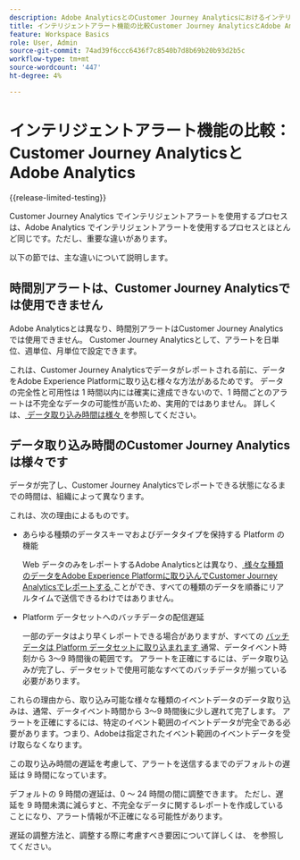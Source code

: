 ```yaml
---
description: Adobe AnalyticsとのCustomer Journey Analyticsにおけるインテリジェントアラートの違いについて説明します
title: インテリジェントアラート機能の比較Customer Journey AnalyticsとAdobe Analytics
feature: Workspace Basics
role: User, Admin
source-git-commit: 74ad39f6ccc6436f7c8540b7d8b69b20b93d2b5c
workflow-type: tm+mt
source-wordcount: '447'
ht-degree: 4%

---
```


# インテリジェントアラート機能の比較：Customer Journey AnalyticsとAdobe Analytics

{{release-limited-testing}}

Customer Journey Analytics でインテリジェントアラートを使用するプロセスは、Adobe Analytics でインテリジェントアラートを使用するプロセスとほとんど同じです。ただし、重要な違いがあります。

以下の節では、主な違いについて説明します。

## 時間別アラートは、Customer Journey Analyticsでは使用できません

Adobe Analyticsとは異なり、時間別アラートはCustomer Journey Analyticsでは使用できません。 Customer Journey Analyticsとして、アラートを日単位、週単位、月単位で設定できます。

これは、Customer Journey Analyticsでデータがレポートされる前に、データをAdobe Experience Platformに取り込む様々な方法があるためです。 データの完全性と可用性は 1 時間以内には確実に達成できないので、1 時間ごとのアラートは不完全なデータの可能性が高いため、実用的ではありません。 詳しくは、[ データ取り込み時間は様々 ](#data-ingestion-times-vary-in-customer-journey-analytics) を参照してください。

## データ取り込み時間のCustomer Journey Analyticsは様々です

データが完了し、Customer Journey Analyticsでレポートできる状態になるまでの時間は、組織によって異なります。

これは、次の理由によるものです。

* あらゆる種類のデータスキーマおよびデータタイプを保持する Platform の機能

  Web データのみをレポートするAdobe Analyticsとは異なり、[ 様々な種類のデータをAdobe Experience Platformに取り込んでCustomer Journey Analyticsでレポートする ](/help/data-ingestion/data-ingestion.md) ことができ、すべての種類のデータを順番にリアルタイムで送信できるわけではありません。

* Platform データセットへのバッチデータの配信遅延

  一部のデータはより早くレポートできる場合がありますが、すべての [ バッチデータは Platform データセットに取り込まれます ](/help/data-ingestion/data-ingestion.md#ingest-and-use-batch-data.) 通常、データイベント時刻から 3～9 時間後の範囲です。 アラートを正確にするには、データ取り込みが完了し、データセットで使用可能なすべてのバッチデータが揃っている必要があります。<!--3 to 9 hours is a sweet spot, what we are suggesting.  -->

これらの理由から、取り込み可能な様々な種類のイベントデータのデータ取り込みは、通常、データイベント時間から 3～9 時間後に少し遅れて完了します。 アラートを正確にするには、特定のイベント範囲のイベントデータが完全である必要があります。つまり、Adobeは指定されたイベント範囲のイベントデータを受け取らなくなります。

この取り込み時間の遅延を考慮して、アラートを送信するまでのデフォルトの遅延は 9 時間になっています。

デフォルトの 9 時間の遅延は、0 ～ 24 時間の間に調整できます。 ただし、遅延を 9 時間未満に減らすと、不完全なデータに関するレポートを作成していることになり、アラート情報が不正確になる可能性があります。

遅延の調整方法と、調整する際に考慮すべき要因について詳しくは、<!--add link --> を参照してください。

<!-- Starting with "However," the rest of this information should probably go into the actual documentation where we document the option to adjust the delay. -->





